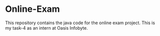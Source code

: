 # Online-Exam
This repository contains the java code for the online exam project. This is my task-4 as an intern at Oasis Infobyte.
